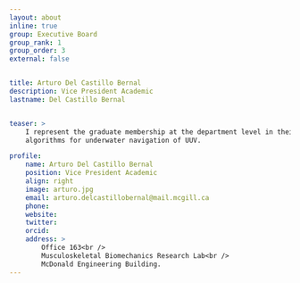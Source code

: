 ```yaml
---
layout: about
inline: true
group: Executive Board
group_rank: 1
group_order: 3
external: false


title: Arturo Del Castillo Bernal
description: Vice President Academic
lastname: Del Castillo Bernal


teaser: >
    I represent the graduate membership at the department level in their academic matters. I attend various departmental and Faculty meetings and get academic updates to you. Outside of GAMES, I am a PhD student at the <a href="https://www.decar.ca/">DECAR Lab</a> working on developing robust 
    algorithms for underwater navigation of UUV.

profile:
    name: Arturo Del Castillo Bernal
    position: Vice President Academic
    align: right
    image: arturo.jpg
    email: arturo.delcastillobernal@mail.mcgill.ca
    phone: 
    website: 
    twitter: 
    orcid: 
    address: >
        Office 163<br />
        Musculoskeletal Biomechanics Research Lab<br />
        McDonald Engineering Building.
---
```





